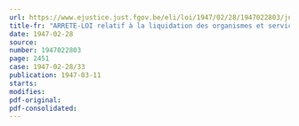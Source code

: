 ```yaml
---
url: https://www.ejustice.just.fgov.be/eli/loi/1947/02/28/1947022803/justel
title-fr: "ARRETE-LOI relatif à la liquidation des organismes et services déclarés nuls par l'arrêté du 5 mai 1944"
date: 1947-02-28
source:
number: 1947022803
page: 2451
case: 1947-02-28/33
publication: 1947-03-11
starts:
modifies:
pdf-original:
pdf-consolidated:
---
```


